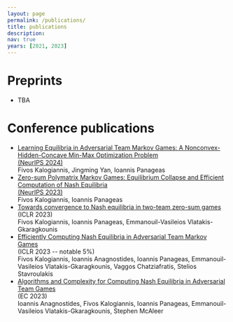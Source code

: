 ```yaml
---
layout: page
permalink: /publications/
title: publications
description:
nav: true
years: [2021, 2023]
---
```


# Preprints
<ul>
  <li>
    TBA 
  </li>
</ul>

# Conference publications
<ul>
  <li>
    <a href="https://arxiv.org/pdf/2410.05673">Learning Equilibria in Adversarial Team Markov Games: A Nonconvex-Hidden-Concave Min-Max Optimization Problem<br>(NeurIPS 2024)</a><br>Fivos Kalogiannis, Jingming Yan, Ioannis Panageas
  </li>
  <li>
    <a href="https://arxiv.org/abs/2305.14329">Zero-sum Polymatrix Markov Games: Equilibrium Collapse and Efficient Computation of Nash Equilibria<br>(NeurIPS 2023)</a><br>Fivos Kalogiannis, Ioannis Panageas
  </li>
  <li>
    <a href="https://arxiv.org/abs/2111.04178">Towards convergence to Nash equilibria in two-team zero-sum games</a><br>(ICLR 2023)<br>Fivos Kalogiannis, Ioannis Panageas, Emmanouil-Vasileios Vlatakis-Gkaragkounis
  </li>
  <li>
    <a href="https://arxiv.org/abs/2208.02204">Efficiently Computing Nash Equilibria in Adversarial Team Markov Games</a><br>(ICLR 2023 -- notable 5%)<br>Fivos Kalogiannis, Ioannis Anagnostides, Ioannis Panageas, Emmanouil-Vasileios Vlatakis-Gkaragkounis, Vaggos Chatziafratis, Stelios Stavroulakis
  </li>
  <li>
    <a href="https://arxiv.org/abs/2301.02129">Algorithms and Complexity for Computing Nash Equilibria in Adversarial Team Games</a><br>(EC 2023)<br>Ioannis Anagnostides, Fivos Kalogiannis, Ioannis Panageas, Emmanouil-Vasileios Vlatakis-Gkaragkounis, Stephen McAleer
  </li>
</ul>
